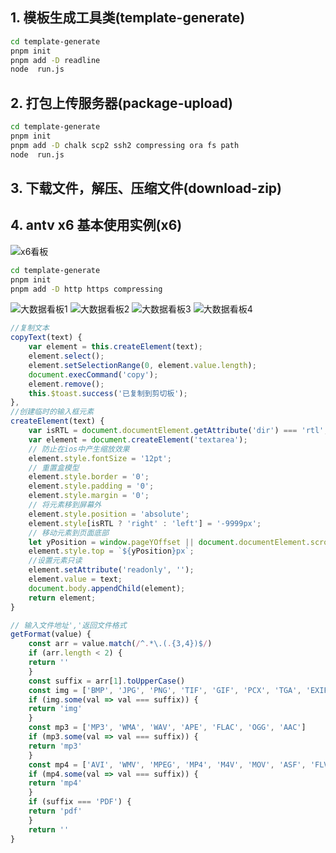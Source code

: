 ## 1. 模板生成工具类(template-generate)

```sh
cd template-generate
pnpm init
pnpm add -D readline
node  run.js
```

## 2. 打包上传服务器(package-upload)

```sh
cd template-generate
pnpm init
pnpm add -D chalk scp2 ssh2 compressing ora fs path
node  run.js
```

## 3. 下载文件，解压、压缩文件(download-zip)

## 4. antv x6 基本使用实例(x6)

![x6看板](./x6/assets/63274ea99c2d96b69028dd4ddda56d4.png-1)

```sh
cd template-generate
pnpm init
pnpm add -D http https compressing
```

![大数据看板1](./assets/1117b41e08310638408d63a8fff250c.png-1)
![大数据看板2](./assets/01d6158786ac5981afb660ce68a30d2.png-1)
![大数据看板3](./assets/4cc2a045b1c174aba48aa1c31bc0d08.png-1)
![大数据看板4](./assets/5529979865891a626b2e53f5f7e9bb2.png-1)

```javascript
//复制文本
copyText(text) {
    var element = this.createElement(text);
    element.select();
    element.setSelectionRange(0, element.value.length);
    document.execCommand('copy');
    element.remove();
    this.$toast.success('已复制到剪切板');
},
//创建临时的输入框元素
createElement(text) {
    var isRTL = document.documentElement.getAttribute('dir') === 'rtl';
    var element = document.createElement('textarea');
    // 防止在ios中产生缩放效果
    element.style.fontSize = '12pt';
    // 重置盒模型
    element.style.border = '0';
    element.style.padding = '0';
    element.style.margin = '0';
    // 将元素移到屏幕外
    element.style.position = 'absolute';
    element.style[isRTL ? 'right' : 'left'] = '-9999px';
    // 移动元素到页面底部
    let yPosition = window.pageYOffset || document.documentElement.scrollTop;
    element.style.top = `${yPosition}px`;
    //设置元素只读
    element.setAttribute('readonly', '');
    element.value = text;
    document.body.appendChild(element);
    return element;
}
```

```javascript
// 输入文件地址','返回文件格式
getFormat(value) {
    const arr = value.match(/^.*\.(.{3,4})$/)
    if (arr.length < 2) {
    return ''
    }
    const suffix = arr[1].toUpperCase()
    const img = ['BMP', 'JPG', 'PNG', 'TIF', 'GIF', 'PCX', 'TGA', 'EXIF', 'FPX', 'SVG', 'PSD', 'CDR', 'PCD', 'DXF', 'UFO', 'EPS', 'AI', 'RAW', 'WMF', 'WEBP', 'AVIF', 'APNG']
    if (img.some(val => val === suffix)) {
    return 'img'
    }
    const mp3 = ['MP3', 'WMA', 'WAV', 'APE', 'FLAC', 'OGG', 'AAC']
    if (mp3.some(val => val === suffix)) {
    return 'mp3'
    }
    const mp4 = ['AVI', 'WMV', 'MPEG', 'MP4', 'M4V', 'MOV', 'ASF', 'FLV', 'F4V', 'RMVB', 'RM', '3GP', 'VOB']
    if (mp4.some(val => val === suffix)) {
    return 'mp4'
    }
    if (suffix === 'PDF') {
    return 'pdf'
    }
    return ''
}
```
